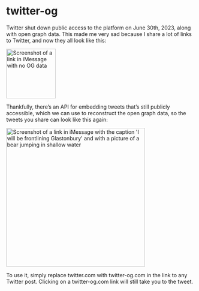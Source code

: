 # twitter-og

Twitter shut down public access to the platform on June 30th, 2023, along with open graph data. This made me very sad because I share a lot of links to Twitter, and now they all look like this:

<img width="132" alt="Screenshot of a link in iMessage with no OG data" src="https://github.com/MatthewStanciu/twitter-og/assets/14811170/617ffb3d-72d5-46bf-8194-b08037b48554">

Thankfully, there’s an API for embedding tweets that’s still publicly accessible, which we can use to reconstruct the open graph data, so the tweets you share can look like this again:

<img width="370" alt="Screenshot of a link in iMessage with the caption 'I will be frontlining Glastonbury' and with a picture of a bear jumping in shallow water" src="https://github.com/MatthewStanciu/twitter-og/assets/14811170/22da3f77-b747-4185-8e78-9b91b3a86cda">

To use it, simply replace twitter.com with twitter-og.com in the link to any Twitter post. Clicking on a twitter-og.com link will still take you to the tweet.
